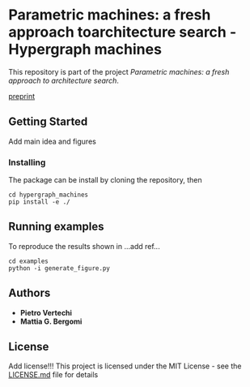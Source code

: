 # Parametric machines: a fresh approach toarchitecture search - Hypergraph machines

This repository is part of the project *Parametric machines: a fresh approach to architecture search*.

[preprint](https://arxiv.org/pdf/2007.02777.pdf)

## Getting Started

Add main idea and figures

### Installing

The package can be install by cloning the repository, then

```
cd hypergraph_machines
pip install -e ./
```

## Running examples

To reproduce the results shown in ...add ref...

```
cd examples
python -i generate_figure.py
```

## Authors

* **Pietro Vertechi**
* **Mattia G. Bergomi**


## License
Add license!!!
This project is licensed under the MIT License - see the [LICENSE.md](LICENSE.md) file for details
